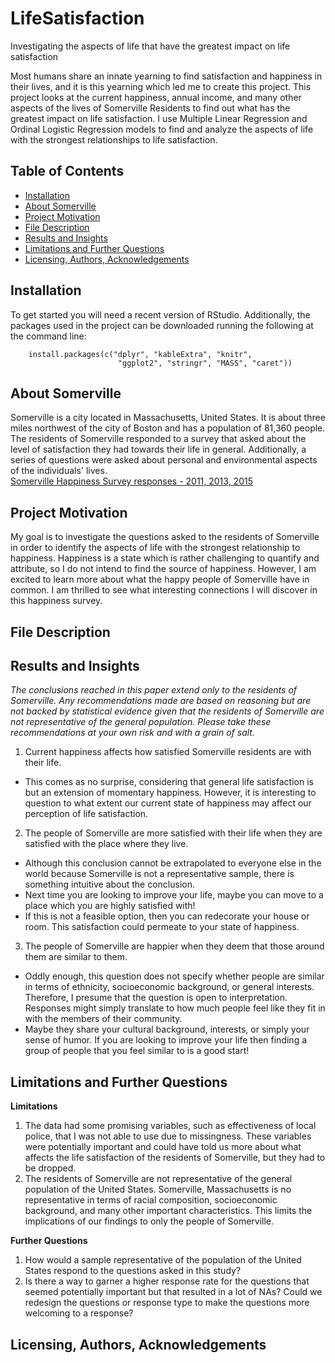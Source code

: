 # LifeSatisfaction
Investigating the aspects of life that have the greatest impact on life satisfaction

Most humans share an innate yearning to find satisfaction and happiness in their lives, and it is this yearning which led me to create this project. This project looks at the current happiness, annual income, and many other aspects of the lives of Somerville Residents to find out what has the greatest impact on life satisfaction. I use Multiple Linear Regression and Ordinal Logistic Regression models to find and analyze the aspects of life with the strongest relationships to life satisfaction. 

## Table of Contents
* [Installation](#Installation)
* [About Somerville](#About)
* [Project Motivation](#motivation)
* [File Description](#description)
* [Results and Insights](#Results)
* [Limitations and Further Questions](#Limitations)
* [Licensing, Authors, Acknowledgements](#licensing)

## Installation
To get started you will need a recent version of RStudio. Additionally, the packages used in the project can be downloaded running the following at the command line:
    
        install.packages(c("dplyr", "kableExtra", "knitr", 
                            "ggplot2", "stringr", "MASS", "caret"))
                            
## About Somerville <a name="About"></a>
Somerville is a city located in Massachusetts, United States. It is about three miles northwest of the city of Boston and has a population of 81,360 people. The residents of Somerville responded to a survey that asked about  the level of satisfaction they had towards their life in general. Additionally, a series of questions were asked about personal and environmental aspects of the individuals' lives.  
[Somerville Happiness Survey responses - 2011, 2013, 2015](https://catalog.data.gov/dataset/somerville-happiness-survey-responses-2011-2013-2015)  

## Project Motivation <a name="motivation"></a>
My goal is to investigate the questions asked to the residents of Somerville in order to identify the aspects of life with the strongest relationship to happiness. Happiness is a state which is rather challenging to quantify and attribute, so I do not intend to find the source of happiness. However, I am excited to learn more about what the happy people of Somerville have in common. I am thrilled to see what interesting connections I will discover in this happiness survey.

## File Description <a name="description"></a>

## Results and Insights <a name="Results"></a>
*The conclusions reached in this paper extend only to the residents of Somerville. Any recommendations made are based on reasoning but are not backed by statistical evidence given that the residents of Somerville are not representative of the general population. Please take these recommendations at your own risk and with a grain of salt.*  

1. Current happiness affects how satisfied Somerville residents are with their life.
- This comes as no surprise, considering that general life satisfaction is but an extension of momentary happiness. However, it is interesting to question to what extent our current state of happiness may affect our perception of life satisfaction. 

2. The people of Somerville are more satisfied with their life when they are satisfied with the place where they live.
- Although this conclusion cannot be extrapolated to everyone else in the world because Somerville is not a representative sample, there is something intuitive about the conclusion. 
- Next time you are looking to improve your life, maybe you can move to a place which you are highly satisfied with!
- If this is not a feasible option, then you can redecorate your house or room. This satisfaction could permeate to your state of happiness.

3. The people of Somerville are happier when they deem that those around them are similar to them.
- Oddly enough, this question does not specify whether people are similar in terms of ethnicity, socioeconomic background, or general interests. Therefore, I presume that the question is open to interpretation. Responses might simply translate to how much people feel like they fit in with the members of their community.
-  Maybe they share your cultural background, interests, or simply your sense of humor. If you are looking to improve your life then finding a group of people that you feel similar to is a good start!

## Limitations and Further Questions <a name="Limitations"></a>
**Limitations**  
1. The data had some promising variables, such as effectiveness of local police, that I was not able to use due to missingness. These variables were potentially important and could have told us more about what affects the life satisfaction of the residents of Somerville, but they had to be dropped.
2. The residents of Somerville are not representative of the general population of the United States. Somerville, Massachusetts is no representative in terms of racial composition, socioeconomic background, and many other important characteristics. This limits the implications of our findings to only the people of Somerville. 

**Further Questions**
1. How would a sample representative of the population of the United States respond to the questions asked in this study?
2. Is there a way to garner a higher response rate for the questions that seemed potentially important but that resulted in a lot of NAs? Could we redesign the questions or response type to make the questions more welcoming to a response?

## Licensing, Authors, Acknowledgements <a name="licensing"></a>
